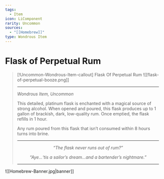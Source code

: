 ```yaml
---
tags:
  - Item
icon: LiComponent
rarity: Uncommon
sources:
  - "[[Homebrew]]"
type: Wondrous Item
---
```


# Flask of Perpetual Rum

>[!Uncommon-Wondrous-Item-callout] Flask Of Perpetual Rum
>![[flask-of-perpetual-booze.png]]
>
> - - -
>_Wondrous Item, Uncommon_
>
>This detailed, platinum flask is enchanted with a magical source of strong alcohol. When opened and poured, this flask produces up to 1 gallon of brackish, dark, low-quality rum. Once emptied, the flask refills in 1 hour.
>
>Any rum poured from this flask that isn’t consumed within 8 hours turns into brine.
>
>---
><p style="text-align:center;"><i>“The flask never runs out of rum?”</i></p>
><p style="text-align:center;"><i>“Aye…‘tis a sailor’s dream…and a bartender’s nightmare.”</i></p>
>
>---

![[Homebrew-Banner.jpg|banner]]
